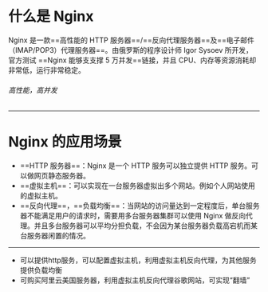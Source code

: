 # 什么是 Nginx

Nginx 是一款==高性能的 HTTP 服务器==/==反向代理服务器==及==电子邮件（IMAP/POP3）代理服务器==。由俄罗斯的程序设计师 Igor Sysoev 所开发，官方测试 ==Nginx 能够支支撑 5 万并发==链接，并且 CPU、内存等资源消耗却非常低，运行非常稳定。

###### 高性能，高并发

---

# Nginx 的应用场景

- ==HTTP 服务器==：Nginx 是一个 HTTP 服务可以独立提供 HTTP 服务。可以做网页静态服务器。
- ==虚拟主机==：可以实现在一台服务器虚拟出多个网站。例如个人网站使用的虚拟主机。
- ==反向代理==，==负载均衡==：当网站的访问量达到一定程度后，单台服务器不能满足用户的请求时，需要用多台服务器集群可以使用 Nginx 做反向代理。并且多台服务器可以平均分担负载，不会因为某台服务器负载高宕机而某台服务器闲置的情况。

---
 
- 可以提供http服务，可以配置虚拟主机，利用虚拟主机反向代理，为其他服务提供负载均衡
- 可购买阿里云美国服务器，利用虚拟主机反向代理谷歌网站，可实现“翻墙”





































